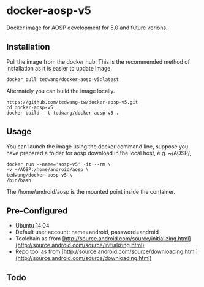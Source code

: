 docker-aosp-v5
==============

Docker image for AOSP development for 5.0 and future verions.

## Installation ##
Pull the image from the docker hub. This is the recommended method of installation as it is easier to update image.


    docker pull tedwang/docker-aosp-v5:latest

Alternately you can build the image locally.

    https://github.com/tedwang-tw/docker-aosp-v5.git
    cd docker-aosp-v5
    docker build --t tedwang/docker-aosp-v5 .
    
## Usage ##
You can launch the image using the docker command line, suppose you have prepared a folder for aosp download in the local host, e.g. ~/AOSP/,

    docker run --name='aosp-v5' -it --rm \
    -v ~/AOSP:/home/android/aosp \
    tedwang/docker-aosp-v5 \
    /bin/bash

The /home/android/aosp is the mounted point inside the container.

## Pre-Configured ##
- Ubuntu 14.04
- Default user account: name=android, password=android
- Toolchain as from [http://source.android.com/source/initializing.html](http://source.android.com/source/initializing.html)
- Repo tool as from [http://source.android.com/source/downloading.html](http://source.android.com/source/downloading.html)
 
 
## Todo ##
